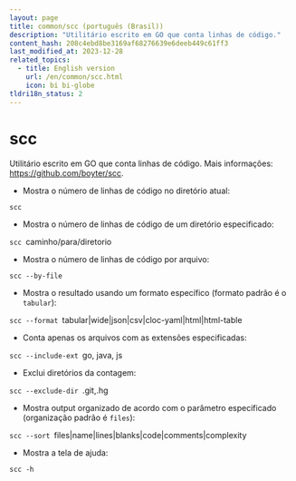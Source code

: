 ```yaml
---
layout: page
title: common/scc (português (Brasil))
description: "Utilitário escrito em GO que conta linhas de código."
content_hash: 208c4ebd8be3169af68276639e6deeb449c61ff3
last_modified_at: 2023-12-28
related_topics:
  - title: English version
    url: /en/common/scc.html
    icon: bi bi-globe
tldri18n_status: 2
---
```

# scc

Utilitário escrito em GO que conta linhas de código.
Mais informações: <https://github.com/boyter/scc>.

- Mostra o número de linhas de código no diretório atual:

`scc`

- Mostra o número de linhas de código de um diretório especificado:

`scc `<span class="tldr-var badge badge-pill bg-dark-lm bg-white-dm text-white-lm text-dark-dm font-weight-bold">caminho/para/diretorio</span>

- Mostra o número de linhas de código por arquivo:

`scc --by-file`

- Mostra o resultado usando um formato específico (formato padrão é o `tabular`):

`scc --format `<span class="tldr-var badge badge-pill bg-dark-lm bg-white-dm text-white-lm text-dark-dm font-weight-bold">tabular|wide|json|csv|cloc-yaml|html|html-table</span>

- Conta apenas os arquivos com as extensões especificadas:

`scc --include-ext `<span class="tldr-var badge badge-pill bg-dark-lm bg-white-dm text-white-lm text-dark-dm font-weight-bold">go, java, js</span>

- Exclui diretórios da contagem:

`scc --exclude-dir `<span class="tldr-var badge badge-pill bg-dark-lm bg-white-dm text-white-lm text-dark-dm font-weight-bold">.git,.hg</span>

- Mostra output organizado de acordo com o parâmetro especificado (organização padrão é `files`):

`scc --sort `<span class="tldr-var badge badge-pill bg-dark-lm bg-white-dm text-white-lm text-dark-dm font-weight-bold">files|name|lines|blanks|code|comments|complexity</span>

- Mostra a tela de ajuda:

`scc -h`
